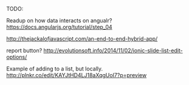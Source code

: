 TODO:

Readup on how data interacts on angualr?
https://docs.angularjs.org/tutorial/step_04

http://thejackalofjavascript.com/an-end-to-end-hybrid-app/

report button?
http://evolutionsoft.info/2014/11/02/ionic-slide-list-edit-options/


Example of adding to a list, but locally.
http://plnkr.co/edit/KAYJtHD4LJ18aXqgUoI7?p=preview

